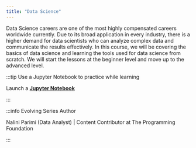 ```yaml
---
title: "Data Science"
---
```


Data Science careers are one of the most highly compensated careers worldwide currently. Due to its broad application in every industry, there is a higher demand for data scientists who can analyze complex data and communicate the results effectively. In this course, we will be covering the basics of data science and learning the tools used for data science from scratch. We will start the lessons at the beginner level and move up to the advanced level.

:::tip Use a Jupyter Notebook to practice while learning

Launch a [**Jupyter Notebook**](https://notebook.theprogrammingfoundation.org/)

:::

:::info Evolving Series Author

Nalini Parimi (Data Analyst) | Content Contributor at The Programming Foundation

:::
